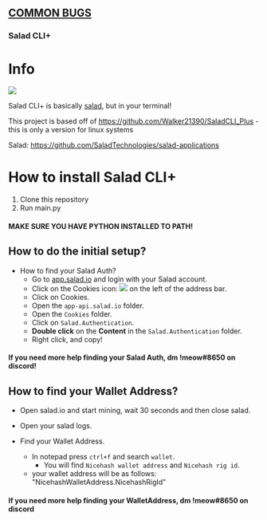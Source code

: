 ## [COMMON BUGS](https://github.com/meow6969/SaladCLIPlus-Linux/blob/main/CommonBugs.md)

### Salad CLI+

# Info

![](https://images-ext-1.discordapp.net/external/yqIjShhLc2LS-3pWSlAm90wKf18MTOzYfG37L_IV2_o/https/i.imgur.com/6cnWZhQ.png)

Salad CLI+ is basically [salad](https://github.com/SaladTechnologies/salad-applications "salad"), but in your terminal!

This project is based off of https://github.com/Walker21390/SaladCLI_Plus - this is only a version for linux systems

Salad: https://github.com/SaladTechnologies/salad-applications


# How to install Salad CLI+

1. Clone this repository
2. Run main.py

#### MAKE SURE YOU HAVE PYTHON INSTALLED TO PATH!


## How to do the initial setup?


+ How to find your Salad Auth?
	* Go to [app.salad.io](https://app.salad.io "app.salad.io") and login with your Salad account.
	* Click on the Cookies icon: ![](https://images-ext-2.discordapp.net/external/307zW6hU-4O2g0TaCN3VXR29D-byDrPOxcvtV7k5fTs/https/i.imgur.com/rCpRXdW.png) on the left of the address bar.
	* Click on Cookies.
	* Open the `app-api.salad.io` folder.
	* Open the `Cookies` folder.
	* Click on `Salad.Authentication`.
	* **Double click** on the **Content** in the `Salad.Authentication` folder.
	* Right click, and copy!

#### If you need more help finding your Salad Auth, dm !meow#8650 on discord!


## How to find your Wallet Address?
* Open salad.io and start mining, wait 30 seconds and then close salad.

* Open your salad logs.

* Find your Wallet Address.
	+ In notepad press `ctrl+f` and search `wallet`.
		- You will find `Nicehash wallet address` and `Nicehash rig id`.
	+ your wallet address will be as follows: "NicehashWalletAddress.NicehashRigId"
		
#### If you need more help finding your WalletAddress, dm !meow#8650 on discord
